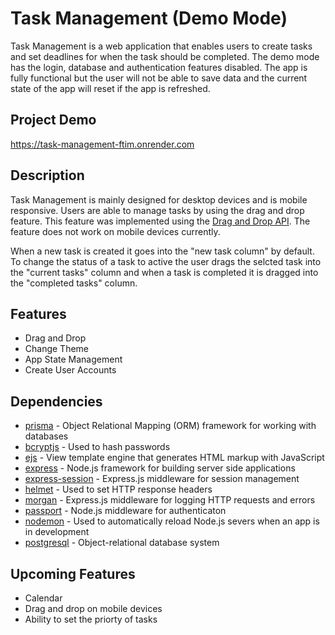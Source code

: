 # Task Management (Demo Mode)

Task Management is a web application that enables users to create tasks and set deadlines for when the task should be completed. The demo mode has the login, database and authentication features disabled. The app is fully functional but the user will not be able to save data and the current state of the app will reset if the app is refreshed.

## Project Demo

https://task-management-ftim.onrender.com

## Description

Task Management is mainly designed for desktop devices and is mobile responsive. Users are able to manage tasks by using the drag and drop feature. This feature was implemented using the [Drag and Drop API](https://developer.mozilla.org/en-US/docs/Web/API/HTML_Drag_and_Drop_API). The feature does not work on mobile devices currently.

When a new task is created it goes into the "new task column" by default. To change the status of a task to active the user drags the selcted task into the "current tasks" column and when a task is completed it is dragged into the "completed tasks" column.

## Features

- Drag and Drop
- Change Theme
- App State Management
- Create User Accounts

## Dependencies

- [prisma](https://www.prisma.io/docs) - Object Relational Mapping (ORM) framework for working with databases
- [bcryptjs](https://www.npmjs.com/package/bcryptjs) - Used to hash passwords
- [ejs](https://ejs.co/) - View template engine that generates HTML markup with JavaScript
- [express](https://expressjs.com/) - Node.js framework for building server side applications
- [express-session](https://expressjs.com/en/resources/middleware/session.html) - Express.js middleware for session management
- [helmet](https://helmetjs.github.io/) - Used to set HTTP response headers
- [morgan](https://github.com/expressjs/morgan#readme) - Express.js middleware for logging HTTP requests and errors
- [passport](https://www.passportjs.org/) - Node.js middleware for authenticaton
- [nodemon](https://nodemon.io/) - Used to automatically reload Node.js severs when an app is in development
- [postgresql](https://www.postgresql.org/) - Object-relational database system

## Upcoming Features

- Calendar
- Drag and drop on mobile devices
- Ability to set the priorty of tasks
